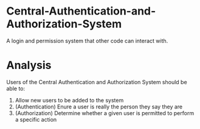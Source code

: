 # Central-Authentication-and-Authorization-System
A login and permission system that other code can interact with.

# Analysis
Users of the Central Authentication and Authorization System should be able to:
1. Allow new users to be added to the system
2. (Authentication) Enure a user is really the person they say they are 
3. (Authorization) Determine whether a given user is permitted to perform a specific action 
